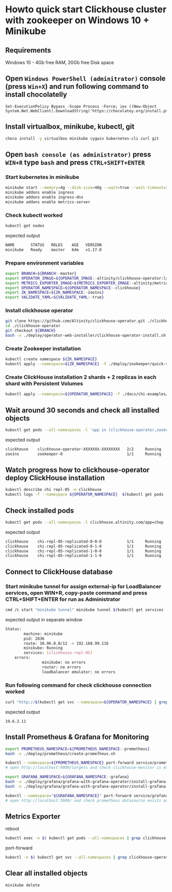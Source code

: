 # Howto quick start Clickhouse cluster with zookeeper on Windows 10 + Minikube
## Requirements
Windows 10 - 4Gb free RAM, 20Gb free Disk space 

## Open `Windows PowerShell (adminitrator)` console (press `Win+X`) and run following command to install chocolatelly
```
Set-ExecutionPolicy Bypass -Scope Process -Force; iex ((New-Object System.Net.WebClient).DownloadString('https://chocolatey.org/install.ps1'))
```

## Install virtualbox, minikube, kubectl, git
```bash
choco install -y virtualbox minikube cygwin kubernetes-cli curl git
```

## Open `bash console (as administrator)` press `WIN+R` type `bash` and press `CTRL+SHIFT+ENTER`
### Start kubernetes in minikube
```bash
minikube start --memory=4g --disk-size=40g --wait=true --wait-timeout=10m --force
minikube addons enable ingress 
minikube addons enable ingress-dns 
minikube addons enable metrics-server
```

### Check kubectl worked
```bash
kubectl get nodes
```
expected output
```bash
NAME       STATUS   ROLES    AGE   VERSION
minikube   Ready    master   64m   v1.17.0
```

### Prepare environment variables
```bash
export BRANCH=${BRANCH:-master} 
export OPERATOR_IMAGE=${OPERATOR_IMAGE:-altinity/clickhouse-operator:latest}
export METRICS_EXPORTER_IMAGE=${METRICS_EXPORTER_IMAGE:-altinity/metrics-exporter:latest}
export OPERATOR_NAMESPACE=${OPERATOR_NAMESPACE:-clickhouse}
export ZK_NAMESPACE=${ZK_NAMESPACE:-zoo1ns}
export VALIDATE_YAML=${VALIDATE_YAML:-true}
``` 

### Install clickhouse operator
```bash
git clone https://github.com/Altinity/clickhouse-operator.git ./clickhouse-operator
cd ./clickhouse-operator
git checkout ${BRANCH}
bash -x ./deploy/operator-web-installer/clickhouse-operator-install.sh
```

### Create Zookeeper installation
```bash
kubectl create namespace ${ZK_NAMESPACE}
kubectl apply --namespace=${ZK_NAMESPACE} -f ./deploy/zookeeper/quick-start-volume-emptyDir/zookeeper-1-node.yaml
```

### Create ClickHouse installation 2 shards + 2 replicas in each shard with Persistent Volumes
```bash
kubectl apply --namespace=${OPERATOR_NAMESPACE} -f ./docs/chi-examples/04-replication-zookeeper-05-simple-PV.yaml 
```

## Wait around 30 seconds and check all installed objects
```bash
kubectl get pods --all-namespaces -l 'app in (clickhouse-operator,zookeeper)'
```
expected output
```bash
clickhouse    clickhouse-operator-XXXXXXX-XXXXXXXX   2/2     Running   0    4m13s
zoo1ns        zookeeper-0                            1/1     Running   0    3m59s
```

## Watch progress how to clickhouse-operator deploy ClickHouse installation 
```bash
kubectl describe chi repl-05 -n clickhouse
kubectl logs -f --namespace ${OPERATOR_NAMESPACE}  $(kubectl get pods --namespace=${OPERATOR_NAMESPACE} -o wide | grep -E "clickhouse-operator" | cut -d " " -f 1) -c clickhouse-operator
```

## Check installed pods
```bash
kubectl get pods --all-namespaces -l clickhouse.altinity.com/app=chop
```
expected output
```bash
clickhouse    chi-repl-05-replicated-0-0-0           1/1     Running   0          31m
clickhouse    chi-repl-05-replicated-0-1-0           1/1     Running   0          29m
clickhouse    chi-repl-05-replicated-1-0-0           1/1     Running   0          29m
clickhouse    chi-repl-05-replicated-1-1-0           1/1     Running   0          28m
```

## Connect to ClickHouse database
### Start minikube tunnel for assign external-ip for LoadBalancer services, open WIN+R, copy-paste command and press CTRL+SHIFT+ENTER for run as Administrator 
```bash
cmd /c start "minikube tunnel" minikube tunnel $(kubectl get services --namespace=${OPERATOR_NAMESPACE} | grep LoadBalancer | cut -d " " -f 1)
```
expected output in separate window
```bash
Status:
        machine: minikube
        pid: 2836
        route: 10.96.0.0/12 -> 192.168.99.116
        minikube: Running
        services: [clickhouse-repl-05]
    errors:
                minikube: no errors
                router: no errors
                loadbalancer emulator: no errors
```

###  Run following command for check clickhouse connection worked
```bash
curl "http://$(kubectl get svc --namespace=${OPERATOR_NAMESPACE} | grep LoadBalancer | awk '{print $4}'):8123/?query=SELECT+version()"
```
expected output
```
19.6.2.11
```

## Install Prometheus & Grafana for Monitoring
```bash
export PROMETHEUS_NAMESPACE=${PROMETHEUS_NAMESPACE:-prometheus}
bash -x ./deploy/prometheus/create-prometheus.sh

kubectl --namespace=${PROMETHEUS_NAMESPACE} port-forward service/prometheus 9090
# open http://localhost:9090/targets and check clickhouse-monitor is exists

export GRAFANA_NAMESPACE=${GRAFANA_NAMESPACE:-grafana}
bash -x ./deploy/grafana/grafana-with-grafana-operator/install-grafana-operator.sh
bash -x ./deploy/grafana/grafana-with-grafana-operator/install-grafana-with-operator.sh

kubectl --namespace="${GRAFANA_NAMESPACE}" port-forward service/grafana-service 3000
# open http://localhost:3000/ and check prometheus datasource exists and grafana dashboard exists
```

## Metrics Exporter
reboot 
```bash
kubectl exec -n $( kubectl get pods --all-namespaces | grep clickhouse-operator | awk '{print $1 " " $2}') -c metrics-exporter reboot
```
port-forward
```bash
kubectl -n $( kubectl get svc --all-namespaces | grep clickhouse-operator-metrics | awk '{print $1}') port-forward service/clickhouse-operator-metrics 8888
```

## Clear all installed objects
```bash
minikube delete
```